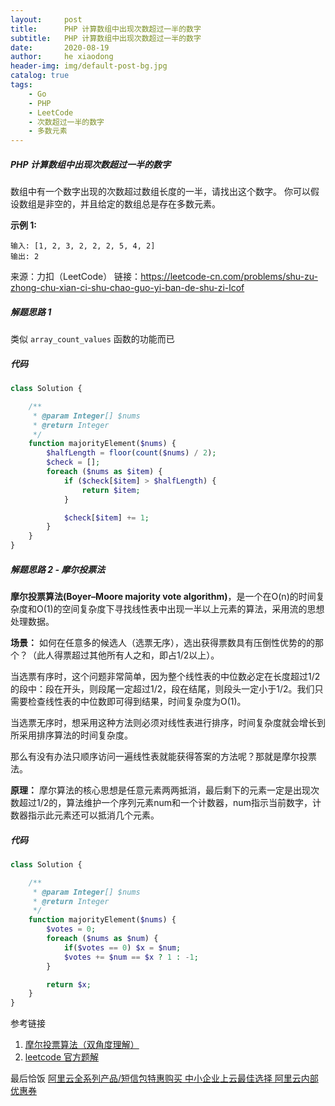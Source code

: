 ```yaml
---
layout:     post
title:      PHP 计算数组中出现次数超过一半的数字
subtitle:   PHP 计算数组中出现次数超过一半的数字
date:       2020-08-19
author:     he xiaodong
header-img: img/default-post-bg.jpg
catalog: true
tags:
    - Go
    - PHP
    - LeetCode
    - 次数超过一半的数字
    - 多数元素
---
```



##### PHP 计算数组中出现次数超过一半的数字
数组中有一个数字出现的次数超过数组长度的一半，请找出这个数字。
你可以假设数组是非空的，并且给定的数组总是存在多数元素。

**示例 1:**
```
输入: [1, 2, 3, 2, 2, 2, 5, 4, 2]
输出: 2
```

来源：力扣（LeetCode）
链接：https://leetcode-cn.com/problems/shu-zu-zhong-chu-xian-ci-shu-chao-guo-yi-ban-de-shu-zi-lcof


##### 解题思路 1
类似 `array_count_values` 函数的功能而已

##### 代码
```php
class Solution {

    /**
     * @param Integer[] $nums
     * @return Integer
     */
    function majorityElement($nums) {
        $halfLength = floor(count($nums) / 2);
        $check = [];
        foreach ($nums as $item) {
            if ($check[$item] > $halfLength) {
                return $item;
            }

            $check[$item] += 1;
        }
    }
}
```

##### 解题思路 2 - 摩尔投票法
**摩尔投票算法(Boyer–Moore majority vote algorithm)**，是一个在O(n)的时间复杂度和O(1)的空间复杂度下寻找线性表中出现一半以上元素的算法，采用流的思想处理数据。


**场景：** 如何在任意多的候选人（选票无序），选出获得票数具有压倒性优势的的那个？（此人得票超过其他所有人之和，即占1/2以上）。

当选票有序时，这个问题非常简单，因为整个线性表的中位数必定在长度超过1/2的段中：段在开头，则段尾一定超过1/2，段在结尾，则段头一定小于1/2。我们只需要检查线性表的中位数即可得到结果，时间复杂度为O(1)。

当选票无序时，想采用这种方法则必须对线性表进行排序，时间复杂度就会增长到所采用排序算法的时间复杂度。

那么有没有办法只顺序访问一遍线性表就能获得答案的方法呢？那就是摩尔投票法。


**原理：** 摩尔算法的核心思想是任意元素两两抵消，最后剩下的元素一定是出现次数超过1/2的，算法维护一个序列元素num和一个计数器，num指示当前数字，计数器指示此元素还可以抵消几个元素。

##### 代码
```php
class Solution {

    /**
     * @param Integer[] $nums
     * @return Integer
     */
    function majorityElement($nums) {
        $votes = 0;
        foreach ($nums as $num) {
            if($votes == 0) $x = $num;
            $votes += $num == $x ? 1 : -1;
        }

        return $x;
    }
}
```

参考链接 
1. [摩尔投票算法（双角度理解）](https://www.rainng.com/moore-majority-vote-algorithm/)
2. [leetcode 官方题解](https://leetcode-cn.com/problems/shu-zu-zhong-chu-xian-ci-shu-chao-guo-yi-ban-de-shu-zi-lcof/solution/mian-shi-ti-39-shu-zu-zhong-chu-xian-ci-shu-chao-3/)


最后恰饭 [阿里云全系列产品/短信包特惠购买 中小企业上云最佳选择 阿里云内部优惠券](https://www.aliyun.com/minisite/goods?userCode=0amqgcs9)